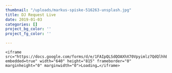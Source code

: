 ```yaml
---
thumbnail: "/uploads/markus-spiske-516263-unsplash.jpg"
title: DJ Request Live
date: 2019-01-03
categories: []
project_bg_color: ''
project_fg_color: ''

---
```

    <iframe src="https://docs.google.com/forms/d/e/1FAIpQLSdQOAXhX70Vpyimlz7QdQlhhBYteB5IQGZu9ifTbnldoALRRA/viewform?embedded=true" width="640" height="815" frameborder="0" marginheight="0" marginwidth="0">Loading…</iframe>